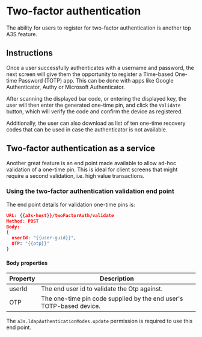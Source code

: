 # Two-factor authentication

The ability for users to register for two-factor authentication is another top A3S feature.

## Instructions

Once a user successfully authenticates with a username and password, the next screen will give them the opportunity to register a Time-based One-time Password (TOTP) app. This can be done with apps like Google Authenticator, Authy or Microsoft Authenticator.

After scanning the displayed bar code, or entering the displayed key, the user will then enter the generated one-time pin, and click the `Validate` button, which will verify the code and confirm the device as registered.

Additionally, the user can also download as list of ten  one-time recovery codes that can be used in case the authenticator is not available.

## Two-factor authentication as a service

Another great feature is an end point made available to allow ad-hoc validation of a one-time pin. This is ideal for client screens that might require a second validation, i.e. high value transactions.

### Using the two-factor authentication validation end point

The end point details for validation one-time pins is:

```JSON
URL: {{a3s-host}}/twoFactorAuth/validate
Method: POST
Body:
{
  userId: "{{user-guid}}",
  OTP: "{{otp}}"
}
```

#### Body properties

|Property|Description|
|--|--|
|userId|The end user id to validate the Otp against.|
|OTP|The one-time pin code supplied by the end user's TOTP-based device.|

The `a3s.ldapAuthenticationModes.update` permission is required to use this end point.
